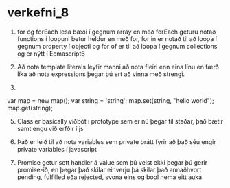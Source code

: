 # verkefni_8

1. for og forEach lesa bæði í gegnum array en með forEach geturu notað functions í loopuni betur heldur en með for, for in er notað til að loopa í gegnum property í objecti og for of er til að loopa í gegnum collections og er nýtt í Ecmascript6

3.  Að nota template literals leyfir manni að nota fleiri enn eina línu en færð líka að nota expressions þegar þú ert að vinna með strengi.

4.
var map = new map();
var string = 'string';
map.set(string, "hello world");
map.get(string);

5. Class er basically viðbót í prototype sem er nú þegar til staðar, það bætir samt engu við erfðir í js 

6. Það er leið til að nota variables sem private þrátt fyrir að það séu engir private variables í javascript	

9. Promise getur sett handler á value sem þú veist ekki þegar þú gerir promise-ið, en þegar það skilar einverju þá skilar það annaðhvort pending, fulfilled eða rejected, svona eins og bool nema eitt auka.  

